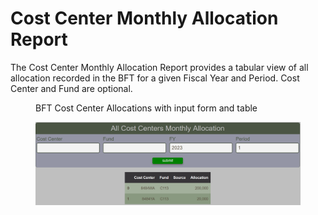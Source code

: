 # Cost Center Monthly Allocation Report

The Cost Center Monthly Allocation Report provides a tabular view of all allocation recorded in the BFT for a given Fiscal Year and Period.  Cost Center and Fund are optional.

<figure markdown>
<figcaption>BFT Cost Center Allocations with input form and table</figcaption>

![](images/report-costcenter-allocation.png)
</figure>
